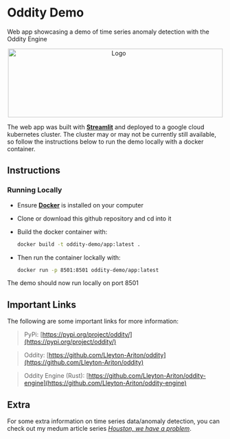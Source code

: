 # Oddity Demo

Web app showcasing a demo of time series anomaly detection with the Oddity Engine

<p align="center">
  <img src="./imgs/oddity-demo.gif" alt="Logo"/, width="500", height="160">
</p>

The web app was built with [**Streamlit**](https://www.streamlit.io/) and deployed to a google cloud kubernetes cluster. The cluster may or may not be currently still available, so follow the instructions below to run the demo locally with a docker container.

## Instructions

### Running Locally
- Ensure [**Docker**](https://www.docker.com/) is installed on your computer

- Clone or download this github repository and cd into it 

- Build the docker container with:

	```Bash 
	docker build -t oddity-demo/app:latest .
	```
	
- Then run the container lockally with:

	```Bash
	docker run -p 8501:8501 oddity-demo/app:latest
	```

The demo should now run locally on port 8501

## Important Links

The following are some important links for more information:

> PyPi: [https://pypi.org/project/oddity/](https://pypi.org/project/oddity/)

> Oddity: [https://github.com/Lleyton-Ariton/oddity](https://github.com/Lleyton-Ariton/oddity)

> Oddity Engine (Rust): [https://github.com/Lleyton-Ariton/oddity-engine](https://github.com/Lleyton-Ariton/oddity-engine)

## Extra
For some extra information on time series data/anomaly detection, you can check out my medum article series [*Houston, we have a problem*](https://lleyton-ariton.medium.com/houston-we-have-a-problem-time-series-anomaly-detection-4ab48c10dd01).